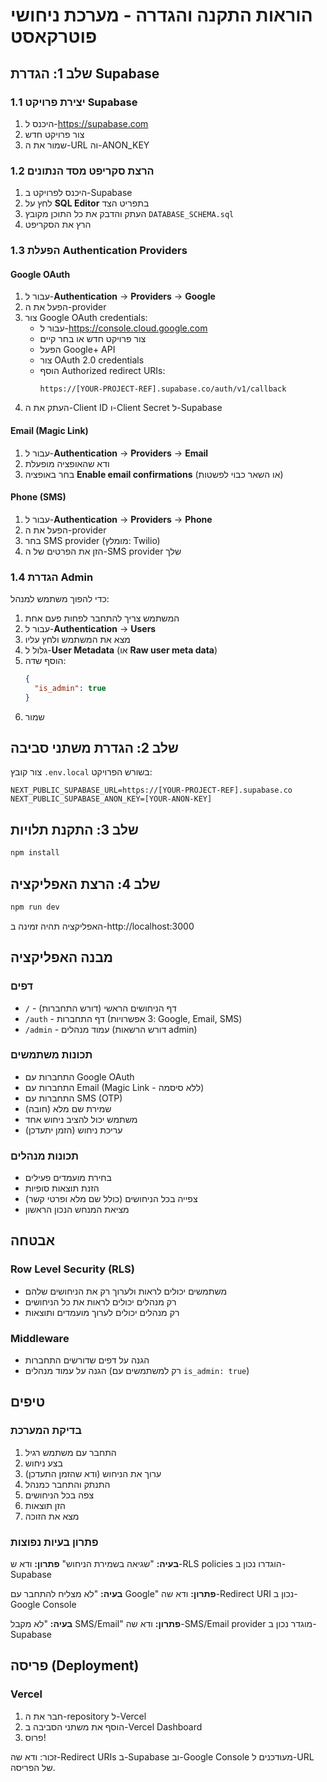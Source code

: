 # הוראות התקנה והגדרה - מערכת ניחושי פוטרקאסט

## שלב 1: הגדרת Supabase

### 1.1 יצירת פרויקט Supabase
1. היכנס ל-https://supabase.com
2. צור פרויקט חדש
3. שמור את ה-URL וה-ANON_KEY

### 1.2 הרצת סקריפט מסד הנתונים
1. היכנס לפרויקט ב-Supabase
2. לחץ על **SQL Editor** בתפריט הצד
3. העתק והדבק את כל התוכן מקובץ `DATABASE_SCHEMA.sql`
4. הרץ את הסקריפט

### 1.3 הפעלת Authentication Providers

#### Google OAuth
1. עבור ל-**Authentication** → **Providers** → **Google**
2. הפעל את ה-provider
3. צור Google OAuth credentials:
   - עבור ל-https://console.cloud.google.com
   - צור פרויקט חדש או בחר קיים
   - הפעל Google+ API
   - צור OAuth 2.0 credentials
   - הוסף Authorized redirect URIs:
     ```
     https://[YOUR-PROJECT-REF].supabase.co/auth/v1/callback
     ```
4. העתק את ה-Client ID ו-Client Secret ל-Supabase

#### Email (Magic Link)
1. עבור ל-**Authentication** → **Providers** → **Email**
2. ודא שהאופציה מופעלת
3. בחר באופציה **Enable email confirmations** (או השאר כבוי לפשטות)

#### Phone (SMS)
1. עבור ל-**Authentication** → **Providers** → **Phone**
2. הפעל את ה-provider
3. בחר SMS provider (מומלץ: Twilio)
4. הזן את הפרטים של ה-SMS provider שלך

### 1.4 הגדרת Admin
כדי להפוך משתמש למנהל:
1. המשתמש צריך להתחבר לפחות פעם אחת
2. עבור ל-**Authentication** → **Users**
3. מצא את המשתמש ולחץ עליו
4. גלול ל-**User Metadata** (או **Raw user meta data**)
5. הוסף שדה:
   ```json
   {
     "is_admin": true
   }
   ```
6. שמור

## שלב 2: הגדרת משתני סביבה

צור קובץ `.env.local` בשורש הפרויקט:

```env
NEXT_PUBLIC_SUPABASE_URL=https://[YOUR-PROJECT-REF].supabase.co
NEXT_PUBLIC_SUPABASE_ANON_KEY=[YOUR-ANON-KEY]
```

## שלב 3: התקנת תלויות

```bash
npm install
```

## שלב 4: הרצת האפליקציה

```bash
npm run dev
```

האפליקציה תהיה זמינה ב-http://localhost:3000

## מבנה האפליקציה

### דפים
- `/` - דף הניחושים הראשי (דורש התחברות)
- `/auth` - דף התחברות (3 אפשרויות: Google, Email, SMS)
- `/admin` - עמוד מנהלים (דורש הרשאות admin)

### תכונות משתמשים
- התחברות עם Google OAuth
- התחברות עם Email (Magic Link - ללא סיסמה)
- התחברות עם SMS (OTP)
- שמירת שם מלא (חובה)
- משתמש יכול להציב ניחוש אחד
- עריכת ניחוש (הזמן יתעדכן)

### תכונות מנהלים
- בחירת מועמדים פעילים
- הזנת תוצאות סופיות
- צפייה בכל הניחושים (כולל שם מלא ופרטי קשר)
- מציאת המנחש הנכון הראשון

## אבטחה

### Row Level Security (RLS)
- משתמשים יכולים לראות ולערוך רק את הניחושים שלהם
- רק מנהלים יכולים לראות את כל הניחושים
- רק מנהלים יכולים לערוך מועמדים ותוצאות

### Middleware
- הגנה על דפים שדורשים התחברות
- הגנה על עמוד מנהלים (רק למשתמשים עם `is_admin: true`)

## טיפים

### בדיקת המערכת
1. התחבר עם משתמש רגיל
2. בצע ניחוש
3. ערוך את הניחוש (ודא שהזמן התעדכן)
4. התנתק והתחבר כמנהל
5. צפה בכל הניחושים
6. הזן תוצאות
7. מצא את הזוכה

### פתרון בעיות נפוצות

**בעיה:** "שגיאה בשמירת הניחוש"
**פתרון:** ודא ש-RLS policies הוגדרו נכון ב-Supabase

**בעיה:** "לא מצליח להתחבר עם Google"
**פתרון:** ודא שה-Redirect URI נכון ב-Google Console

**בעיה:** "לא מקבל SMS/Email"
**פתרון:** ודא שה-SMS/Email provider מוגדר נכון ב-Supabase

## פריסה (Deployment)

### Vercel
1. חבר את ה-repository ל-Vercel
2. הוסף את משתני הסביבה ב-Vercel Dashboard
3. פרוס!

זכור: ודא שה-Redirect URIs ב-Supabase וב-Google Console מעודכנים ל-URL של הפריסה.

